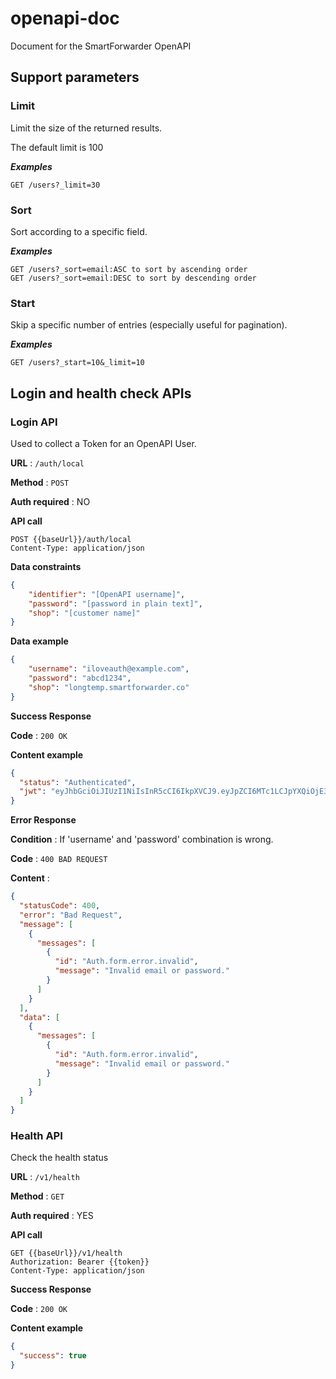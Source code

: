 # openapi-doc

Document for the SmartForwarder OpenAPI

## Support parameters

### Limit 

Limit the size of the returned results.

The default limit is 100

***Examples***

```
GET /users?_limit=30
```

### Sort

Sort according to a specific field.

***Examples***

```
GET /users?_sort=email:ASC to sort by ascending order
GET /users?_sort=email:DESC to sort by descending order
```

### Start

Skip a specific number of entries (especially useful for pagination).

***Examples***
```
GET /users?_start=10&_limit=10
```

## Login and health check APIs

### Login API
Used to collect a Token for an OpenAPI User.

**URL** : `/auth/local`

**Method** : `POST`

**Auth required** : NO

**API call**
```
POST {{baseUrl}}/auth/local
Content-Type: application/json
```

**Data constraints**
```json
{
    "identifier": "[OpenAPI username]",
    "password": "[password in plain text]",
    "shop": "[customer name]"
}
```

**Data example**

```json
{
    "username": "iloveauth@example.com",
    "password": "abcd1234",
    "shop": "longtemp.smartforwarder.co"
}
```

**Success Response**

**Code** : `200 OK`

**Content example**

```json
{
  "status": "Authenticated",
  "jwt": "eyJhbGciOiJIUzI1NiIsInR5cCI6IkpXVCJ9.eyJpZCI6MTc1LCJpYXQiOjE3MDE3NDY1MzIsImV4cCI6MTcwNDMzODUzMn0.taQXfAZEO8GTdzgMK6nlQWwza5kiYBMVa85NK1U3yQw"
}
```

**Error Response**

**Condition** : If 'username' and 'password' combination is wrong.

**Code** : `400 BAD REQUEST`

**Content** :

```json
{
  "statusCode": 400,
  "error": "Bad Request",
  "message": [
    {
      "messages": [
        {
          "id": "Auth.form.error.invalid",
          "message": "Invalid email or password."
        }
      ]
    }
  ],
  "data": [
    {
      "messages": [
        {
          "id": "Auth.form.error.invalid",
          "message": "Invalid email or password."
        }
      ]
    }
  ]
}
```

### Health API

Check the health status 

**URL** : `/v1/health`

**Method** : `GET`

**Auth required** : YES

**API call**
```
GET {{baseUrl}}/v1/health
Authorization: Bearer {{token}}
Content-Type: application/json
```

**Success Response**

**Code** : `200 OK`

**Content example**

```json
{
  "success": true
}
```
